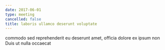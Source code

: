 ```yaml
---
date: 2017-06-01
type: meeting
cancelled: false
title: laboris ullamco deserunt voluptate
---
```

commodo sed reprehenderit eu deserunt amet, officia dolore ex ipsum non Duis ut nulla occaecat